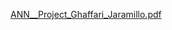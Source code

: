 [ANN__Project_Ghaffari_Jaramillo.pdf](https://github.com/user-attachments/files/17258024/ANN__Project_Ghaffari_Jaramillo.pdf)
